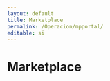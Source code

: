 ```yaml
---
layout: default
title: Marketplace
permalink: /Operacion/mpportal/
editable: si
---
```


# Marketplace








